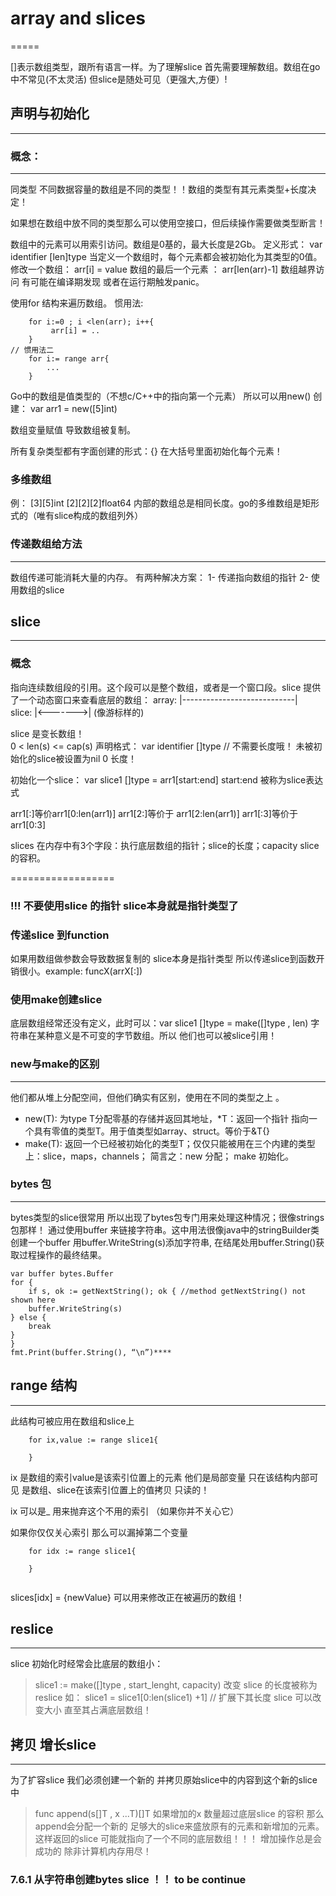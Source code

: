 # array and slices
=====

[]表示数组类型，跟所有语言一样。为了理解slice 首先需要理解数组。数组在go中不常见(不太灵活) 但slice是随处可见（更强大,方便）!

## 声明与初始化
----

###  概念：
----
同类型 不同数据容量的数组是不同的类型！！数组的类型有其元素类型+长度决定！

如果想在数组中放不同的类型那么可以使用空接口，但后续操作需要做类型断言！

数组中的元素可以用索引访问。数组是0基的，最大长度是2Gb。
定义形式： 	var identifier [len]type
当定义一个数组时，每个元素都会被初始化为其类型的0值。
修改一个数组：  arr[i] = value
数组的最后一个元素 ： arr[len(arr)-1]
数组越界访问 有可能在编译期发现 或者在运行期触发panic。

使用for 结构来遍历数组。
惯用法:

~~~
	for i:=0 ; i <len(arr); i++{
		 arr[i] = ..
	}
// 惯用法二
	for i:= range arr{
		...
	}	
~~~


Go中的数组是值类型的（不想c/C++中的指向第一个元素） 所以可以用new() 创建：
var arr1 = new([5]int)

数组变量赋值 导致数组被复制。

所有复杂类型都有字面创建的形式：{} 在大括号里面初始化每个元素！

### 多维数组
例： [3][5]int
	[2][2][2]float64
	内部的数组总是相同长度。go的多维数组是矩形式的（唯有slice构成的数组列外）
### 传递数组给方法
----
数组传递可能消耗大量的内存。 有两种解决方案：
	1- 传递指向数组的指针
	2- 使用数组的slice

## slice 
----------
### 概念
指向连续数组段的引用。这个段可以是整个数组，或者是一个窗口段。slice 提供了一个动态窗口来查看底层的数组：
	array:	|----------------------------|			
	slice:       |<------->|  (像游标样的)
	
slice 是变长数组！	
	0  < len(s) <= cap(s)
声明格式： 		 var identifier []type // 不需要长度哦！
未被初始化的slice被设置为nil 0 长度！

初始化一个slice： var slice1 []type = arr1[start:end] 
start:end 被称为slice表达式

arr1[:]等价arr1[0:len(arr1)]
arr1[2:]等价于 arr1[2:len(arr1)]
arr1[:3]等价于 arr1[0:3]

slices 在内存中有3个字段：执行底层数组的指针；slice的长度；capacity slice的容积。

==================
### !!! 不要使用slice 的指针 slice本身就是指针类型了

### 传递slice 到function 
如果用数组做参数会导致数据复制的  slice本身是指针类型 所以传递slice到函数开销很小。example: funcX(arrX[:]) 

### 使用make创建slice
底层数组经常还没有定义，此时可以：var slice1 []type = make([]type , len)
字符串在某种意义是不可变的字节数组。所以 他们也可以被slice引用！

### new与make的区别
---------
他们都从堆上分配空间，但他们确实有区别，使用在不同的类型之上	。
- new(T): 为type T分配零基的存储并返回其地址，*T：返回一个指针 指向一个具有零值的类型T。用于值类型如array、struct。等价于&T{}
- make(T): 返回一个已经被初始化的类型T；仅仅只能被用在三个内建的类型上：slice，maps，channels；
简言之：new 分配； make 初始化。

### bytes 包
-----
bytes类型的slice很常用 所以出现了bytes包专门用来处理这种情况；很像strings包那样！
通过使用buffer 来链接字符串。这中用法很像java中的stringBuilder类
创建一个buffer 用buffer.WriteString(s)添加字符串,	 在结尾处用buffer.String()获取过程操作的最终结果。
~~~
var buffer bytes.Buffer
for {
	if s, ok := getNextString(); ok { //method getNextString() not 	shown here
	buffer.WriteString(s)
} else {
	break
}
}
fmt.Print(buffer.String(), “\n”)****
~~~

## range 结构
----
此结构可被应用在数组和slice上
~~~
	for ix,value := range slice1{
		
	}	
~~~
ix 是数组的索引value是该索引位置上的元素 他们是局部变量 只在该结构内部可见 是数组、slice在该索引位置上的值拷贝 只读的！

ix 可以是_  用来抛弃这个不用的索引 （如果你并不关心它）

如果你仅仅关心索引  那么可以漏掉第二个变量
~~~
	for idx := range slice1{
		
	}
	 
~~~
slices[idx] = {newValue}  可以用来修改正在被遍历的数组！

## reslice 
----
slice 初始化时经常会比底层的数组小：
>	slice1 := make([]type , start_lenght, capacity)
改变	slice 的长度被称为 reslice 如：
>	slice1 = slice1[0:len(slice1) +1] // 扩展下其长度
slice 可以改变大小 直至其占满底层数组！

##	拷贝 增长slice
----
为了扩容slice 我们必须创建一个新的 并拷贝原始slice中的内容到这个新的slice中
>  func append(s[]T , x ...T)[]T
如果增加的x 数量超过底层slice 的容积 那么append会分配一个新的 足够大的slice来盛放原有的元素和新增加的元素。这样返回的slice 可能就指向了一个不同的底层数组！！！ 增加操作总是会成功的 除非计算机内存用尽！

### 7.6.1 从字符串创建bytes slice ！！ to be continue



	